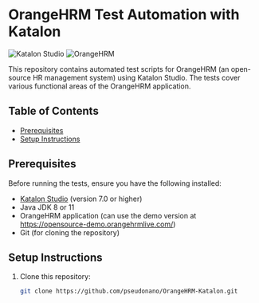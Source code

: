 # OrangeHRM Test Automation with Katalon

![Katalon Studio](https://img.shields.io/badge/Katalon-v7.0+-blue.svg)
![OrangeHRM](https://img.shields.io/badge/OrangeHRM-4.0+-orange.svg)

This repository contains automated test scripts for OrangeHRM (an open-source HR management system) using Katalon Studio. The tests cover various functional areas of the OrangeHRM application.

## Table of Contents
- [Prerequisites](#prerequisites)
- [Setup Instructions](#setup-instructions)

## Prerequisites

Before running the tests, ensure you have the following installed:

- [Katalon Studio](https://www.katalon.com/) (version 7.0 or higher)
- Java JDK 8 or 11
- OrangeHRM application (can use the demo version at https://opensource-demo.orangehrmlive.com/)
- Git (for cloning the repository)

## Setup Instructions

1. Clone this repository:
   ```bash
   git clone https://github.com/pseudonano/OrangeHRM-Katalon.git
